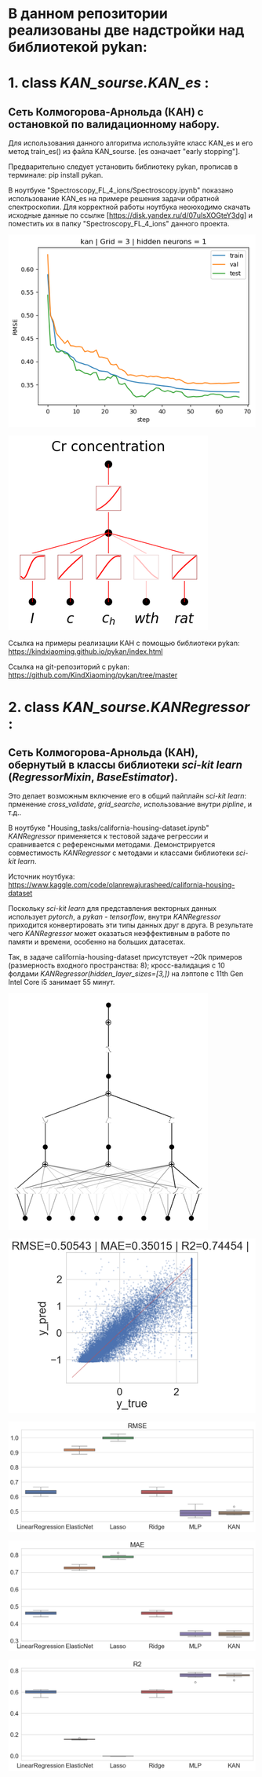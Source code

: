 # В данном репозитории реализованы две надстройки над библиотекой pykan:
# 1. class *KAN_sourse.KAN_es* : 
## Сеть Колмогорова-Арнольда (КАН) с остановкой по валидационному набору.
Для использования данного алгоритма используйте класс KAN_es и его метод train_es() из файла KAN_sourse. [es означает "early stopping"].

Предварительно следует установить библиотеку pykan, прописав в терминале: pip install pykan.

В ноутбуке "Spectroscopy_FL_4_ions/Spectroscopy.ipynb" показано использование KAN_es на примере решения задачи обратной спектроскопии. Для корректной работы ноутбука неоюходимо скачать исходные данные по ссылке [https://disk.yandex.ru/d/07uIsXOGteY3dg] и поместить их в папку "Spectroscopy_FL_4_ions" данного проекта.

![pic1_1](/Pictures/pic_1_1.png)

![pic1_2](/Pictures/pic_1_2.png)

Ссылка на примеры реализации КАН с помощью библиотеки pykan: https://kindxiaoming.github.io/pykan/index.html

Ссылка на git-репозиторий с pykan: https://github.com/KindXiaoming/pykan/tree/master


# 2. class *KAN_sourse.KANRegressor* :
## Сеть Колмогорова-Арнольда (КАН), обернутый в классы библиотеки *sci-kit learn* (*RegressorMixin*, *BaseEstimator*). 
Это делает возможным включение его в общий пайплайн *sci-kit learn*: прменение *cross_validate*, *grid_searche*, использование внутри *pipline*, и т.д..

В ноутбуке "Housing_tasks/california-housing-dataset.ipynb" *KANRegressor* применяется к тестовой задаче регрессии и сравнивается с референсными методами. Демонстрируется совместимость *KANRegressor* с методами и классами библиотеки *sci-kit learn*.

Источник ноутбука: https://www.kaggle.com/code/olanrewajurasheed/california-housing-dataset

Поскольку *sci-kit learn* для представления векторных данных использует *pytorch*, а *pykan*  - *tensorflow*, внутри *KANRegressor* приходится конвертировать эти типы данных друг в друга. В результате чего *KANRegressor* может оказаться неэффективным в работе по памяти и времени, особенно на больших датасетах.

Так, в задаче california-housing-dataset присутствует ~20k примеров (размерность входного пространства: 8); кросс-валидация с 10 фолдами *KANRegressor(hidden_layer_sizes=[3,])* на лэптопе с 11th Gen Intel Core i5 занимает 55 минут.

![pic2_1](/Pictures/pic_2_1.png)

![pic2_2](/Pictures/pic_2_2.png)

![pic2_2](/Pictures/pic_2_3.png)

![pic2_2](/Pictures/pic_2_4.png)

![pic2_2](/Pictures/pic_2_5.png)